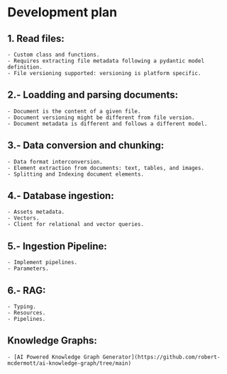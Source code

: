 # Development plan

## 1. Read files:
    - Custom class and functions.
    - Requires extracting file metadata following a pydantic model definition.
    - File versioning supported: versioning is platform specific.

## 2.- Loadding and parsing documents:
    - Document is the content of a given file.
    - Document versioning might be different from file version.
    - Document metadata is different and follows a different model.

## 3.- Data conversion and chunking:
    - Data format interconversion.
    - Element extraction from documents: text, tables, and images.
    - Splitting and Indexing document elements.

## 4.- Database ingestion:
    - Assets metadata.
    - Vectors.
    - Client for relational and vector queries.

## 5.- Ingestion Pipeline:
    - Implement pipelines.
    - Parameters.

## 6.- RAG:
    - Typing.
    - Resources.
    - Pipelines.


## Knowledge Graphs:
    - [AI Powered Knowledge Graph Generator](https://github.com/robert-mcdermott/ai-knowledge-graph/tree/main)
